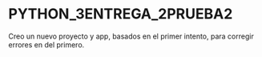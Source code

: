 # PYTHON_3ENTREGA_2PRUEBA2
Creo un nuevo proyecto y app, basados en el primer intento, para corregir errores en del primero. 
